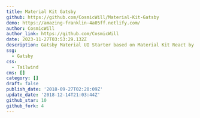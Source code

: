 ```yaml
---
title: Material Kit Gatsby
github: https://github.com/CosmicWill/Material-Kit-Gatsby
demo: https://amazing-franklin-4a05ff.netlify.com/
author: CosmicWill
author_link: https://github.com/CosmicWill
date: 2023-11-27T03:53:29.132Z
description: Gatsby Material UI Starter based on Material Kit React by @creativetimofficial
ssg:
  - Gatsby
css:
  - Tailwind
cms: []
category: []
draft: false
publish_date: '2018-09-27T02:20:09Z'
update_date: '2018-12-14T21:03:44Z'
github_star: 10
github_fork: 4
---
```


